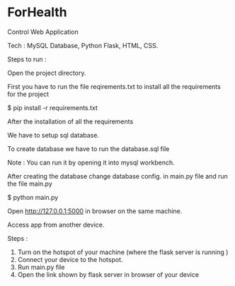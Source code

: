 # ForHealth

Control Web Application

Tech : MySQL Database, Python Flask, HTML, CSS.

Steps to run :

Open the project directory.

First you have to run the file reqirements.txt to install all the requirements for the project

$ pip install -r requirements.txt

After the installation of all the requirements 

We have to setup sql database.

To create database we have to run the database.sql file

Note : You can run it by opening it into mysql workbench.

After creating the database change database config. in main.py file and run the file main.py

$ python main.py

Open http://127.0.0.1:5000 in browser on the same machine.

Access app from another device. 

Steps :

1) Turn on the hotspot of your machine (where the flask server is running ) 
2) Connect your device to the hotspot.
3) Run main.py file 
4) Open the link shown by flask server in browser of your device

